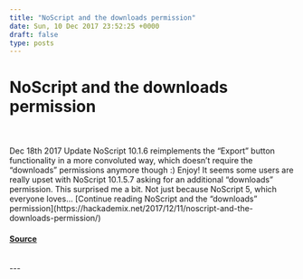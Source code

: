```yaml
---
title: "NoScript and the downloads permission"
date: Sun, 10 Dec 2017 23:52:25 +0000
draft: false
type: posts
---
```

# NoScript and the downloads permission

<br/>

<br/>
Dec 18th 2017 Update NoScript 10.1.6 reimplements the “Export” button functionality in a more convoluted way, which doesn’t require the “downloads” permissions anymore though :) Enjoy! It seems some users are really upset with NoScript 10.1.5.7 asking for an additional “downloads” permission. This surprised me a bit. Not just because NoScript 5, which everyone loves… [Continue reading NoScript and the “downloads” permission](https://hackademix.net/2017/12/11/noscript-and-the-downloads-permission/)

#### [Source](https://hackademix.net/2017/12/11/noscript-and-the-downloads-permission/)

<br/>
---
